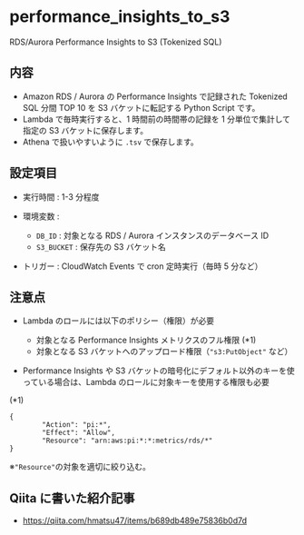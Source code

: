 # performance_insights_to_s3
 RDS/Aurora Performance Insights to S3 (Tokenized SQL)

## 内容

 - Amazon RDS / Aurora の Performance Insights で記録された Tokenized SQL 分間 TOP 10 を S3 バケットに転記する Python Script です。
 - Lambda で毎時実行すると、1 時間前の時間帯の記録を 1 分単位で集計して指定の S3 バケットに保存します。
 - Athena で扱いやすいように `.tsv` で保存します。

## 設定項目

 - 実行時間 : 1-3 分程度

 - 環境変数 :
   - `DB_ID` : 対象となる RDS / Aurora インスタンスのデータベース ID
   - `S3_BUCKET` : 保存先の S3 バケット名

 - トリガー : CloudWatch Events で cron 定時実行（毎時 5 分など）

## 注意点

 - Lambda のロールには以下のポリシー（権限）が必要
   - 対象となる Performance Insights メトリクスのフル権限 (*1)
   - 対象となる S3 バケットへのアップロード権限（`"s3:PutObject"` など）

 - Performance Insights や S3 バケットの暗号化にデフォルト以外のキーを使っている場合は、Lambda のロールに対象キーを使用する権限も必要

(*1)

```json:
{
		"Action": "pi:*",
		"Effect": "Allow",
		"Resource": "arn:aws:pi:*:*:metrics/rds/*"
}
```

※`"Resource"`の対象を適切に絞り込む。

## Qiita に書いた紹介記事

 - https://qiita.com/hmatsu47/items/b689db489e75836b0d7d
